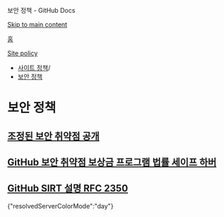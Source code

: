 보안 정책 - GitHub Docs

[Skip to main content](#main-content)

[홈](/ko)

[Site policy](/ko/site-policy)

* [사이트 정책](/ko/site-policy)/
* [보안 정책](/ko/site-policy/security-policies)

보안 정책
==========

[조정된 보안 취약점 공개](/ko/site-policy/security-policies/coordinated-disclosure-of-security-vulnerabilities)
----------

[GitHub 보안 취약점 보상금 프로그램 법률 세이프 하버](/ko/site-policy/security-policies/github-bug-bounty-program-legal-safe-harbor)
----------

[GitHub SIRT 설명 RFC 2350](/ko/site-policy/security-policies/github-sirt-description-rfc-2350)
----------

{"resolvedServerColorMode":"day"}
